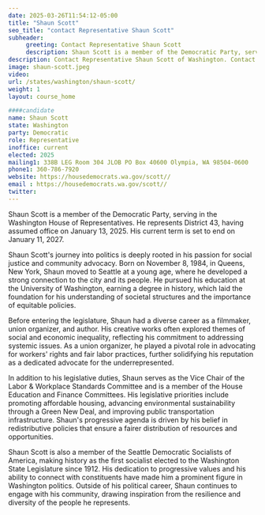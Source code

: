 ```yaml
---
date: 2025-03-26T11:54:12-05:00
title: "Shaun Scott"
seo_title: "contact Representative Shaun Scott"
subheader:
     greeting: Contact Representative Shaun Scott
     description: Shaun Scott is a member of the Democratic Party, serving in the Washington House of Representatives. He represents District 43, having assumed office on January 13, 2025. His current term is set to end on January 11, 2027.
description: Contact Representative Shaun Scott of Washington. Contact information for Shaun Scott includes email address, phone number, and mailing address.
image: shaun-scott.jpeg
video:
url: /states/washington/shaun-scott/
weight: 1
layout: course_home

####candidate
name: Shaun Scott
state: Washington
party: Democratic
role: Representative
inoffice: current
elected: 2025
mailing1: 338B LEG Room 304 JLOB PO Box 40600 Olympia, WA 98504-0600
phone1: 360-786-7920
website: https://housedemocrats.wa.gov/scott//
email : https://housedemocrats.wa.gov/scott//
twitter: 
---
```

Shaun Scott is a member of the Democratic Party, serving in the Washington House of Representatives. He represents District 43, having assumed office on January 13, 2025. His current term is set to end on January 11, 2027.

Shaun Scott's journey into politics is deeply rooted in his passion for social justice and community advocacy. Born on November 8, 1984, in Queens, New York, Shaun moved to Seattle at a young age, where he developed a strong connection to the city and its people. He pursued his education at the University of Washington, earning a degree in history, which laid the foundation for his understanding of societal structures and the importance of equitable policies.

Before entering the legislature, Shaun had a diverse career as a filmmaker, union organizer, and author. His creative works often explored themes of social and economic inequality, reflecting his commitment to addressing systemic issues. As a union organizer, he played a pivotal role in advocating for workers' rights and fair labor practices, further solidifying his reputation as a dedicated advocate for the underrepresented.

In addition to his legislative duties, Shaun serves as the Vice Chair of the Labor & Workplace Standards Committee and is a member of the House Education and Finance Committees. His legislative priorities include promoting affordable housing, advancing environmental sustainability through a Green New Deal, and improving public transportation infrastructure. Shaun's progressive agenda is driven by his belief in redistributive policies that ensure a fairer distribution of resources and opportunities.

Shaun Scott is also a member of the Seattle Democratic Socialists of America, making history as the first socialist elected to the Washington State Legislature since 1912. His dedication to progressive values and his ability to connect with constituents have made him a prominent figure in Washington politics. Outside of his political career, Shaun continues to engage with his community, drawing inspiration from the resilience and diversity of the people he represents.
